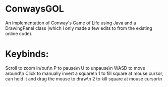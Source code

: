 # ConwaysGOL
An implementation of Conway's Game of Life using Java and a DrawingPanel class (which I only made a few edits to from the existing online code).

# Keybinds:

Scroll to zoom in/out\n
P to pause\n
U to unpause\n
WASD to move around\n
Click to manually invert a square\n
1 to fill square at mouse cursor, can hold it and drag the mouse to draw\n
2 to kill square at mouse cursor\n
